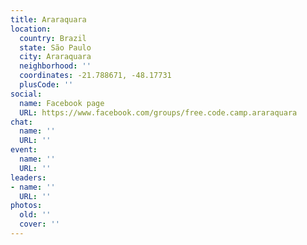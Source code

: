 ```yaml
---
title: Araraquara
location:
  country: Brazil
  state: São Paulo
  city: Araraquara
  neighborhood: ''
  coordinates: -21.788671, -48.17731
  plusCode: ''
social:
  name: Facebook page
  URL: https://www.facebook.com/groups/free.code.camp.araraquara
chat:
  name: ''
  URL: ''
event:
  name: ''
  URL: ''
leaders:
- name: ''
  URL: ''
photos:
  old: ''
  cover: ''
---
```

